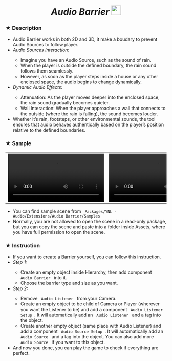 <h1><div align="center"><i> Audio Barrier </i><img height="30px" position="" src="https://github.com/Yunasawa/YNL-Audio/assets/113672166/2bb91d4e-d811-472a-800c-e34a62a59ed7" alt="script"></div></h1>

<h3> ★ Description </h3>

<ul>
  <li> Audio Barrier works in both 2D and 3D, it make a boudary to prevent Audio Sources to follow player. </li>
  <li><i> Audio Sources Interaction: </i></li>
  <ul>
    <li> Imagine you have an Audio Source, such as the sound of rain. </li>
    <li> When the player is outside the defined boundary, the rain sound follows them seamlessly. </li>
    <li> However, as soon as the player steps inside a house or any other enclosed space, the audio begins to change dynamically. </li>
  </ul>
  <li><i> Dynamic Audio Effects: </i></li>
  <ul>
    <li> Attenuation: As the player moves deeper into the enclosed space, the rain sound gradually becomes quieter. </li>
    <li> Wall Interaction: When the player approaches a wall that connects to the outside (where the rain is falling), the sound becomes louder. </li>
  </ul>
  <li> Whether it’s rain, footsteps, or other environmental sounds, the tool ensures that audio behaves authentically based on the player’s position relative to the defined boundaries. </li>
</ul>

<h3> ★ Sample </h3>

<table>
  <tr>
    <th width="50%"><video src="https://github.com/Yunasawa/YNL-Audio/assets/113672166/66f0ae1f-47d8-495c-b3b0-19fe04c001ed" alt="hello"></video></th>
    <th width="50%"><video src="https://github.com/Yunasawa/YNL-Audio/assets/113672166/1a047054-1a4f-4a0f-9e4d-7a32b9db84b6" alt="aaa"></video></th>
  </tr>
</table>

<ul>
  <li> You can find sample scene from <code> Packages/YNL - Audio/Extensions/Audio Barrier/Samples </code> </li>
  <li> Normally, you are not allowed to open the scene in a read-only package, but you can copy the scene and paste into a folder inside Assets, where you have full permission to open the scene. </li>
</ul>

<h3> ★ Instruction </h3>

<ul>
  <li> If you want to create a Barrier yourself, you can follow this instruction. </li>
  <li><i> Step 1: </i></li>
  <ul>
    <li> Create an empty object inside Hierarchy, then add component <code> Audio Barrier </code> into it. </li>
    <li> Choose the barrier type and size as you want. </li>
  </ul>
  <li><i> Step 2: </i></li>
  <ul>
    <li> Remove <code> Audio Listener </code> from your Camera. </li>
    <li> Create an empty object to be child of Camera or Player (wherever you want the Listener to be) and add a component <code> Audio Listener Setup </code>. It will automatically add an <code> Audio Listener </code> and a tag into the object.</li>
    <li> Create another empty object (same place with Audio Listener) and add a component <code> Audio Source Setup </code>. It will automatically add an <code> Audio Source </code> and a tag into the object. You can also add more <code> Audio Source </code> if you want to this object. </li>
  </ul>
  <li> And now you done, you can play the game to check if everything are perfect. </li>
</ul>
